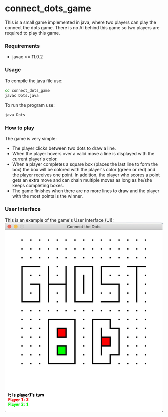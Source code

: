 # connect_dots_game
This is a small game implemented in java, where two players can play the connect the dots game. There is no AI behind this game so two players are required to play this game.

### Requirements
- javac >= 11.0.2

### Usage
To compile the java file use:
```bash
cd connect_dots_game
javac Dots.java
```

To run the program use:
```bash
java Dots
```

### How to play
The game is very simple:
- The player clicks between two dots to draw a line.
- When the player hovers over a valid move a line is displayed with the current player's color.
- When a player completes a square box (places the last line to form the box) the box will be colored with the player's color (green or red) and the player receives one point. In addition, the player who scores a point gets an extra move and can chain multiple moves as long as he/she keeps completing boxes. 
- The game finishes when there are no more lines to draw and the player with the most points is the winner.

### User Interface
This is an example of the game's User Interface (UI):
![](https://github.com/Ghost-8D/connect_dots_game/blob/master/connect_the_dots_game/UI_overview.jpg)
